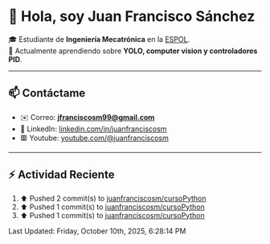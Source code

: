 # 👋 Hola, soy Juan Francisco Sánchez  

🎓 Estudiante de **Ingeniería Mecatrónica** en la [ESPOL](https://www.espol.edu.ec).  
🌱 Actualmente aprendiendo sobre **YOLO, computer vision y controladores PID**.  

---

## 📫 Contáctame
- ✉️ Correo: **jfranciscosm99@gmail.com**  
- 💼 LinkedIn: [linkedin.com/in/juanfranciscosm](https://linkedin.com/in/juanfranciscosm)
- 🟥 Youtube: [youtube.com/@juanfranciscosm](https://www.youtube.com/@juanfranciscosm)

---

## :zap: Actividad Reciente
<!--RECENT_ACTIVITY:start-->
1. ⬆️ Pushed 2 commit(s) to [juanfranciscosm/cursoPython](https://github.com/juanfranciscosm/cursoPython)<br>
2. ⬆️ Pushed 1 commit(s) to [juanfranciscosm/cursoPython](https://github.com/juanfranciscosm/cursoPython)<br>
3. ⬆️ Pushed 1 commit(s) to [juanfranciscosm/cursoPython](https://github.com/juanfranciscosm/cursoPython)<br>
<!--RECENT_ACTIVITY:end-->
<!--RECENT_ACTIVITY:last_update-->
Last Updated: Friday, October 10th, 2025, 6:28:14 PM
<!--RECENT_ACTIVITY:last_update_end-->
